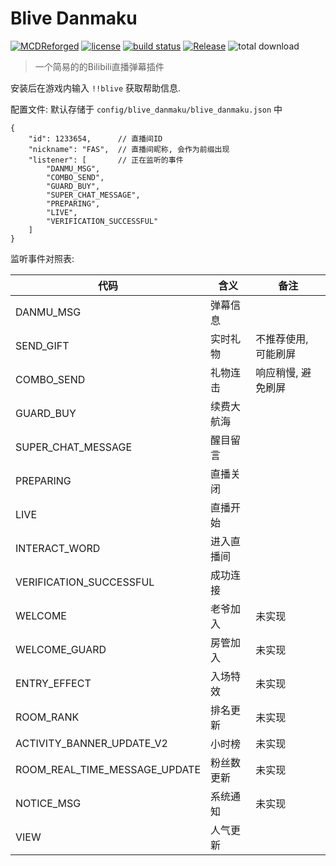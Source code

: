 # Blive Danmaku

[![MCDReforged](https://img.shields.io/badge/dynamic/json?label=MCDReforged&query=dependencies.mcdreforged&url=https%3A%2F%2Fraw.githubusercontent.com%2FFAS-Server%2Fblive_danmaku%2Fmaster%2Fmcdreforged.plugin.json&style=plastic)](https://github.com/Fallen-Breath/MCDReforged)
[![license](https://img.shields.io/github/license/FAS-Server/blive_danmaku)](https://github.com/FAS-Server/blive_danmaku/blob/main/LICENSE)
[![build status](https://img.shields.io/github/workflow/status/FAS-Server/blive_danmaku/CI%20for%20MCDR%20Plugin?label=build&style=plastic)](https://github.com/FAS-Server/blive_danmaku/actions)
[![Release](https://img.shields.io/github/v/release/FAS-Server/blive_danmaku?style=plastic)](https://github.com/FAS-Server/blive_danmaku/releases/latest)
![total download](https://img.shields.io/github/downloads/FAS-Server/blive_danmaku/total?label=total%20download&style=plastic)

> 一个简易的的Bilibili直播弹幕插件

安装后在游戏内输入 `!!blive` 获取帮助信息.

配置文件: 默认存储于 `config/blive_danmaku/blive_danmaku.json` 中
```json5
{
    "id": 1233654,      // 直播间ID
    "nickname": "FAS",  // 直播间昵称, 会作为前缀出现
    "listener": [       // 正在监听的事件
        "DANMU_MSG",
        "COMBO_SEND",
        "GUARD_BUY",
        "SUPER_CHAT_MESSAGE",
        "PREPARING",
        "LIVE",
        "VERIFICATION_SUCCESSFUL"
    ]
}
```

监听事件对照表:

| 代码                            | 含义    | 备注          |
|-------------------------------|-------|-------------|
| DANMU_MSG                     | 弹幕信息  |             |
| SEND_GIFT                     | 实时礼物  | 不推荐使用, 可能刷屏 |
| COMBO_SEND                    | 礼物连击  | 响应稍慢, 避免刷屏  |
| GUARD_BUY                     | 续费大航海 |             |
| SUPER_CHAT_MESSAGE            | 醒目留言  |             |
| PREPARING                     | 直播关闭  |             |
| LIVE                          | 直播开始  |             |
| INTERACT_WORD                 | 进入直播间 |             |
| VERIFICATION_SUCCESSFUL       | 成功连接  |             |
| WELCOME                       | 老爷加入  | 未实现         |
| WELCOME_GUARD                 | 房管加入  | 未实现         |
| ENTRY_EFFECT                  | 入场特效  | 未实现         |
| ROOM_RANK                     | 排名更新  | 未实现         |
| ACTIVITY_BANNER_UPDATE_V2     | 小时榜   | 未实现         |
| ROOM_REAL_TIME_MESSAGE_UPDATE | 粉丝数更新 | 未实现         |
| NOTICE_MSG                    | 系统通知  | 未实现         |
| VIEW                          | 人气更新  |             |

